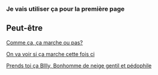 ### Je vais utiliser ça pour la première page

Peut-être
---------

[Comme ça, ça marche ou pas?](https://github.com/dimitribeuzit-tech/LeCodePourEtParLesNuls/blob/main/test.html)

[On va voir si ça marche cette fois ci](https://fr.wikipedia.org/wiki/L%27Assassin_royal)

[Prends toi ça BIlly, Bonhomme de neige gentil et pédophile](https://teteamodeler.ouest-france.fr/media/cache/carousel/assets/carousel/coloriage-bonhomme-de-neige-coloriages-de-noel.png)

